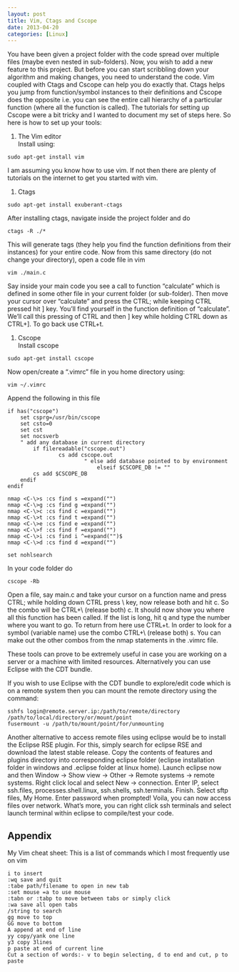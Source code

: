 ```yaml
---
layout: post
title: Vim, Ctags and Cscope
date: 2013-04-20
categories: [Linux]
---
```

You have been given a project folder with the code spread over multiple files (maybe even nested in sub-folders). Now, you wish to add a new feature to this project. But before you can start scribbling down your algorithm and making changes, you need to understand the code. Vim coupled with Ctags and Cscope can help you do exactly that. Ctags helps you jump from function/symbol instances to their definitions and Cscope does the opposite i.e. you can see the entire call hierarchy of a particular function (where all the function is called). The tutorials for setting up Cscope were a bit tricky and I wanted to document my set of steps here. So here is how to set up your tools:

1. The Vim editor  
Install using:
```shell
sudo apt-get install vim
```
I am assuming you know how to use vim. If not then there are plenty of tutorials on the internet to get you started with vim.

1. Ctags
```shell
sudo apt-get install exuberant-ctags
```
After installing ctags, navigate inside the project folder and do
```shell
ctags -R ./*
```
This will generate tags (they help you find the function definitions from their instances) for your entire code. Now from this same directory (do not change your directory), open a code file in vim
```shell
vim ./main.c
```
Say inside your main code you see a call to function “calculate” which is defined in some other file in your current folder (or sub-folder). Then move your cursor over “calculate” and press the CTRL; while keeping CTRL pressed hit ] key. You’ll find yourself in the function definition of “calculate”. We’ll call this pressing of CTRL and then ] key while holding CTRL down as CTRL+]. To go back use CTRL+t.

1. Cscope  
Install cscope
```shell
sudo apt-get install cscope
```
Now open/create a “.vimrc” file in you home directory using:
```shell
vim ~/.vimrc
```
Append the following in this file  
   ```shell
   if has("cscope")
       set csprg=/usr/bin/cscope
       set csto=0
       set cst
       set nocsverb
       " add any database in current directory
           if filereadable("cscope.out")
                   cs add cscope.out
                           " else add database pointed to by environment
                               elseif $CSCOPE_DB != ""
           cs add $CSCOPE_DB
       endif
   endif
   
   nmap <C-\>s :cs find s =expand("")
   nmap <C-\>g :cs find g =expand("")
   nmap <C-\>c :cs find c =expand("")
   nmap <C-\>t :cs find t =expand("")
   nmap <C-\>e :cs find e =expand("")
   nmap <C-\>f :cs find f =expand("")
   nmap <C-\>i :cs find i ^=expand("")$
   nmap <C-\>d :cs find d =expand("")
   
   set nohlsearch
   ```

In your code folder do
```shell
cscope -Rb
```
Open a file, say main.c and take your cursor on a function name and press CTRL; while holding down CTRL press \ key, now release both and hit c. So the combo will be CTRL+\ (release both) c. It should now show you where all this function has been called. If the list is long, hit q and type the number where you want to go. To return from here use CTRL+t.
In order to look for a symbol (variable name) use the combo CTRL+\ (release both) s. You can make out the other combos from the nmap statements in the .vimrc file.

These tools can prove to be extremely useful in case you are working on a server or a machine with limited resources. Alternatively you can use Eclipse with the CDT bundle.

If you wish to use Eclipse with the CDT bundle to explore/edit code which is on a remote system then you can mount the remote directory using the command:
```shell
sshfs login@remote.server.ip:/path/to/remote/directory /path/to/local/directory/or/mount/point
fusermount -u /path/to/mount/point/for/unmounting
```
Another alternative to access remote files using eclipse would be to install the Eclipse RSE plugin. For this, simply search for eclipse RSE and download the latest stable release. Copy the contents of features and plugins directory into corresponding eclipse folder (eclipse installation folder in windows and .eclipse folder at linux home). Launch eclipse now and then Window -> Show view -> Other -> Remote systems -> remote systems. Right click local and select New -> connection. Enter IP, select ssh.files, processes.shell.linux, ssh.shells, ssh.terminals. Finish. Select sftp files, My Home. Enter password when prompted! Voila, you can now access files over network. What’s more, you can right click ssh terminals and select launch terminal within eclipse to compile/test your code.

## Appendix

My Vim cheat sheet:
This is a list of commands which I most frequently use on vim
```
i to insert
:wq save and quit
:tabe path/filename to open in new tab
:set mouse =a to use mouse
:tabn or :tabp to move between tabs or simply click
:wa save all open tabs
/string to search
gg move to top
GG move to bottom
A append at end of line
yy copy/yank one line
y3 copy 3lines
p paste at end of current line
Cut a section of words:- v to begin selecting, d to end and cut, p to paste
```
